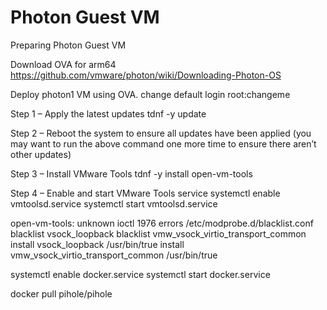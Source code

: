# Photon Guest VM
Preparing Photon Guest VM

Download OVA for arm64
https://github.com/vmware/photon/wiki/Downloading-Photon-OS

Deploy photon1 VM using OVA.
change default login root:changeme

Step 1 – Apply the latest updates
tdnf -y update

Step 2 – Reboot the system to ensure all updates have been applied (you may want to run the above command one more time to ensure there aren’t other updates)

Step 3 – Install VMware Tools
tdnf -y install open-vm-tools

Step 4 – Enable and start VMware Tools service
systemctl enable vmtoolsd.service
systemctl start vmtoolsd.service

open-vm-tools: unknown ioctl 1976 errors
/etc/modprobe.d/blacklist.conf
blacklist vsock_loopback
blacklist vmw_vsock_virtio_transport_common
install vsock_loopback /usr/bin/true
install vmw_vsock_virtio_transport_common /usr/bin/true

systemctl enable docker.service
systemctl start docker.service

docker pull pihole/pihole
